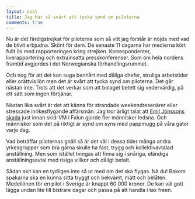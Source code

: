 ```yaml
---
layout: post
title: Jag har så svårt att tycka synd om piloterna
comments: true
---
```

Nu är det färdigstrejkat för piloterna som så vitt jag förstår är nöjda med vad de blivit erbjudna. Skönt för dem. De senaste 11 dagarna har medierna kört fullt ös med rapporteringen kring strejken. Korrespondenter, liverapportering och extrainsatta presskonferenser. Som om hela nordens framtid avgjordes i det Norwegianska förhandlingsrummet. 
 
Och nog för att det kan suga benhårt med dåliga chefer, struliga arbetstider eller orättvis lön men det är svårt att tycka synd om piloterna. Det går nästan inte. Trots att det verkar som att bolaget betett sig vedervärdig, på ett sätt som ingen förtjänar.
 
Nästan lika svårt är det att känna för strandade weekendresenärer eller stressade inrikesflygande affärsmän. Jag tror ärligt talat att <a href="http://www.svt.se/sport/vm-vinter/emil-jonsson-missar-vm-i-falun">Emil Jönssons skada</a> just innan skid-VM i Falun gjorde fler människor ledsna. Och människor som det på riktigt är synd om syns med pappmugg på våra gator varje dag.
 
Vad beträffar piloternas gnäll så är det väl i dessa tider många andra yrkesgrupper som bra gärna skulle ha fast, trygg och kollektivavtalad anställning. Men som istället tvingas att finna sig i snåriga, eländiga anställningsavtal med risiga villkor och dåligt betalt. 
 
Sådan skit kan en tydligen inte så ut med om det ska flygas. Nä du! Bakom spakarna ska en kunna sitta tryggt och bekvämt, mätt och belåten. Medellönen för en pilot i Sverige är knappt 60 000 kronor. De kan väl gott lägga undan lite till bistrare dagar och passa på att handla i tax freen. 
 

